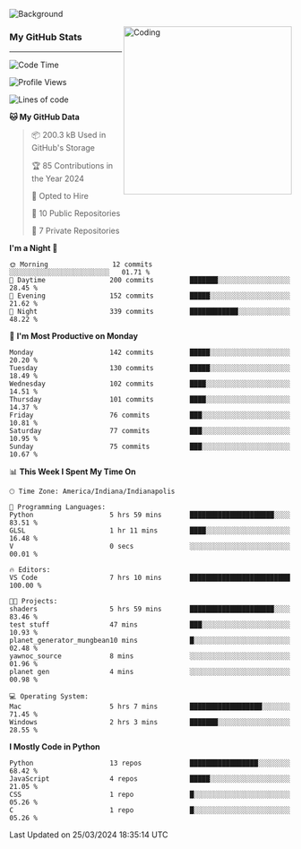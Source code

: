 ![Background](https://github.com/Nguyen-Noah/Nguyen-Noah/assets/112649680/f5d2296f-0508-400c-abcf-47c085708a2a)

<img align="right" alt="Coding" width="300" src="https://cdn.dribbble.com/users/1277312/screenshots/14733298/media/39b1045e593737587dd60e42c8422d1f.gif" >

### My GitHub Stats
---
<!--START_SECTION:waka-->
![Code Time](http://img.shields.io/badge/Code%20Time-158%20hrs%204%20mins-blue)

![Profile Views](http://img.shields.io/badge/Profile%20Views-0-blue)

![Lines of code](https://img.shields.io/badge/From%20Hello%20World%20I%27ve%20Written-145.9%20thousand%20lines%20of%20code-blue)

**🐱 My GitHub Data** 

> 📦 200.3 kB Used in GitHub's Storage 
 > 
> 🏆 85 Contributions in the Year 2024
 > 
> 💼 Opted to Hire
 > 
> 📜 10 Public Repositories 
 > 
> 🔑 7 Private Repositories 
 > 
**I'm a Night 🦉** 

```text
🌞 Morning                12 commits          ░░░░░░░░░░░░░░░░░░░░░░░░░   01.71 % 
🌆 Daytime                200 commits         ███████░░░░░░░░░░░░░░░░░░   28.45 % 
🌃 Evening                152 commits         █████░░░░░░░░░░░░░░░░░░░░   21.62 % 
🌙 Night                  339 commits         ████████████░░░░░░░░░░░░░   48.22 % 
```
📅 **I'm Most Productive on Monday** 

```text
Monday                   142 commits         █████░░░░░░░░░░░░░░░░░░░░   20.20 % 
Tuesday                  130 commits         █████░░░░░░░░░░░░░░░░░░░░   18.49 % 
Wednesday                102 commits         ████░░░░░░░░░░░░░░░░░░░░░   14.51 % 
Thursday                 101 commits         ████░░░░░░░░░░░░░░░░░░░░░   14.37 % 
Friday                   76 commits          ███░░░░░░░░░░░░░░░░░░░░░░   10.81 % 
Saturday                 77 commits          ███░░░░░░░░░░░░░░░░░░░░░░   10.95 % 
Sunday                   75 commits          ███░░░░░░░░░░░░░░░░░░░░░░   10.67 % 
```


📊 **This Week I Spent My Time On** 

```text
🕑︎ Time Zone: America/Indiana/Indianapolis

💬 Programming Languages: 
Python                   5 hrs 59 mins       █████████████████████░░░░   83.51 % 
GLSL                     1 hr 11 mins        ████░░░░░░░░░░░░░░░░░░░░░   16.48 % 
V                        0 secs              ░░░░░░░░░░░░░░░░░░░░░░░░░   00.01 % 

🔥 Editors: 
VS Code                  7 hrs 10 mins       █████████████████████████   100.00 % 

🐱‍💻 Projects: 
shaders                  5 hrs 59 mins       █████████████████████░░░░   83.46 % 
test stuff               47 mins             ███░░░░░░░░░░░░░░░░░░░░░░   10.93 % 
planet_generator_mungbean10 mins             █░░░░░░░░░░░░░░░░░░░░░░░░   02.48 % 
yawnoc_source            8 mins              ░░░░░░░░░░░░░░░░░░░░░░░░░   01.96 % 
planet gen               4 mins              ░░░░░░░░░░░░░░░░░░░░░░░░░   00.98 % 

💻 Operating System: 
Mac                      5 hrs 7 mins        ██████████████████░░░░░░░   71.45 % 
Windows                  2 hrs 3 mins        ███████░░░░░░░░░░░░░░░░░░   28.55 % 
```

**I Mostly Code in Python** 

```text
Python                   13 repos            █████████████████░░░░░░░░   68.42 % 
JavaScript               4 repos             █████░░░░░░░░░░░░░░░░░░░░   21.05 % 
CSS                      1 repo              █░░░░░░░░░░░░░░░░░░░░░░░░   05.26 % 
C                        1 repo              █░░░░░░░░░░░░░░░░░░░░░░░░   05.26 % 
```




 Last Updated on 25/03/2024 18:35:14 UTC
<!--END_SECTION:waka-->

<!--
**Nguyen-Noah/Nguyen-Noah** is a ✨ _special_ ✨ repository because its `README.md` (this file) appears on your GitHub profile.

Here are some ideas to get you started:

- 🔭 I’m currently working on ...
- 🌱 I’m currently learning ...
- 👯 I’m looking to collaborate on ...
- 🤔 I’m looking for help with ...
- 💬 Ask me about ...
- 📫 How to reach me: ...
- 😄 Pronouns: ...
- ⚡ Fun fact: ...
-->
